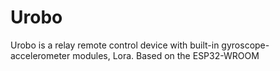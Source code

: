 # Urobo
Urobo is a relay remote control device with built-in gyroscope-accelerometer modules, Lora. Based on the ESP32-WROOM
